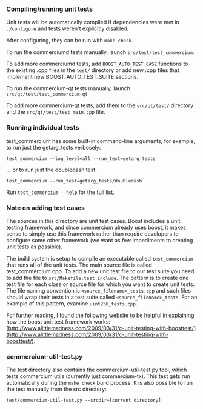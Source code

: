 ### Compiling/running unit tests

Unit tests will be automatically compiled if dependencies were met in `./configure`
and tests weren't explicitly disabled.

After configuring, they can be run with `make check`.

To run the commerciumd tests manually, launch `src/test/test_commercium`.

To add more commerciumd tests, add `BOOST_AUTO_TEST_CASE` functions to the existing
.cpp files in the `test/` directory or add new .cpp files that
implement new BOOST_AUTO_TEST_SUITE sections.

To run the commercium-qt tests manually, launch `src/qt/test/test_commercium-qt`

To add more commercium-qt tests, add them to the `src/qt/test/` directory and
the `src/qt/test/test_main.cpp` file.

### Running individual tests

test_commercium has some built-in command-line arguments; for
example, to run just the getarg_tests verbosely:

    test_commercium --log_level=all --run_test=getarg_tests

... or to run just the doubledash test:

    test_commercium --run_test=getarg_tests/doubledash

Run `test_commercium --help` for the full list.

### Note on adding test cases

The sources in this directory are unit test cases.  Boost includes a
unit testing framework, and since commercium already uses boost, it makes
sense to simply use this framework rather than require developers to
configure some other framework (we want as few impediments to creating
unit tests as possible).

The build system is setup to compile an executable called `test_commercium`
that runs all of the unit tests.  The main source file is called
test_commercium.cpp. To add a new unit test file to our test suite you need 
to add the file to `src/Makefile.test.include`. The pattern is to create 
one test file for each class or source file for which you want to create 
unit tests.  The file naming convention is `<source_filename>_tests.cpp` 
and such files should wrap their tests in a test suite 
called `<source_filename>_tests`. For an example of this pattern, 
examine `uint256_tests.cpp`.

For further reading, I found the following website to be helpful in
explaining how the boost unit test framework works:
[http://www.alittlemadness.com/2009/03/31/c-unit-testing-with-boosttest/](http://www.alittlemadness.com/2009/03/31/c-unit-testing-with-boosttest/).

### commercium-util-test.py

The test directory also contains the commercium-util-test.py tool, which tests commercium utils (currently just commercium-tx). This test gets run automatically during the `make check` build process. It is also possible to run the test manually from the src directory:

```
test/commercium-util-test.py --srcdir=[current directory]

```
